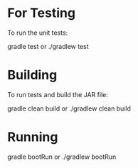 # For Testing
To run the unit tests:

gradle test or ./gradlew test

# Building

To run tests and build the JAR file:

gradle clean build or ./gradlew clean build

# Running

  gradle bootRun or ./gradlew bootRun

